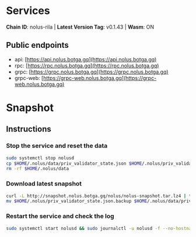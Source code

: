 # Services

**Chain ID**: nolus-rila | **Latest Version Tag**: v0.1.43 | **Wasm**: ON


## Public endpoints

* api: [https://api.nolus.botga.gq](https://api.nolus.botga.gq)
* rpc: [https://rpc.nolus.botga.gq](https://rpc.nolus.botga.gq)
* grpc: [https://grpc.nolus.botga.gq](https://grpc.nolus.botga.gq)
* grpc-web: [https://grpc-web.nolus.botga.gq](https://grpc-web.nolus.botga.gq)

# Snapshot

## Instructions

### Stop the service and reset the data

```bash
sudo systemctl stop nolusd
cp $HOME/.nolus/data/priv_validator_state.json $HOME/.nolus/priv_validator_state.json.backup
rm -rf $HOME/.nolus/data
```

### Download latest snapshot

```bash
curl -L http://snapshot.nolus.botga.gq/nolus/nolus-snapshot.tar.lz4 | tar -Ilz4 -xf - -C $HOME/.nolus
mv $HOME/.nolus/priv_validator_state.json.backup $HOME/.nolus/data/priv_validator_state.json
```

### Restart the service and check the log

```bash
sudo systemctl start nolusd && sudo journalctl -u nolusd -f --no-hostname -o cat
```
